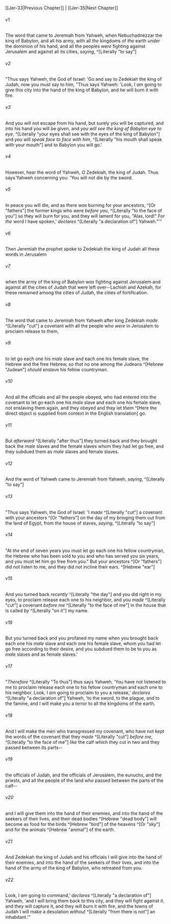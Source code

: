 ﻿---
aliases:
  - Jeremiah 34
---

[[Jer-33|Previous Chapter]] | [[Jer-35|Next Chapter]]

###### v1
The word that came to Jeremiah from Yahweh, when Nebuchadnezzar the king of Babylon, and all his army, with all _the_ kingdoms of _the_ earth _under_ the dominion of his hand, and all the peoples _were_ fighting against Jerusalem and against all its cities, _saying_, ^[Literally "to say"]

###### v2
"Thus says Yahweh, the God of Israel: 'Go and say to Zedekiah the king of Judah, now you must say to him, "Thus says Yahweh: 'Look, I _am_ going to give this city into the hand of the king of Babylon, and he will burn it with fire.

###### v3
And you will not escape from his hand, but surely you will be captured, and into his hand you will be given, and _you will see the king of Babylon eye to eye_, ^[Literally "your eyes shall see with the eyes of the king of Babylon"] and _you will speak face to face with him_, ^[Literally "his mouth shall speak with your mouth"] and _to_ Babylon you will go.'

###### v4
However, hear the word of Yahweh, _O_ Zedekiah, the king of Judah. Thus says Yahweh concerning you: 'You will not die by the sword.

###### v5
In peace you will die, and as _there was_ burning for your ancestors, ^[Or "fathers"] the former kings who were _before you_, ^[Literally "to the face of you"] so they will burn for you, and they will lament for you, "Alas, lord!" For _the_ word I have spoken,' _declares_ ^[Literally "a declaration of"] Yahweh."'"

###### v6
Then Jeremiah the prophet spoke to Zedekiah the king of Judah all these words in Jerusalem

###### v7
when the army of the king of Babylon _was_ fighting against Jerusalem and against all the cities of Judah that were left over--Lachish and Azekah, for these remained among the cities of Judah, the cities of fortification.

###### v8
The word that came to Jeremiah from Yahweh after king Zedekiah _made_ ^[Literally "cut"] a covenant with all the people who _were_ in Jerusalem to proclaim release to them,

###### v9
to let go each one his _male_ slave and each one his female slave, the Hebrew and the free Hebrew, _so that_ no one among the Judeans ^[Hebrew "Judean"] _should_ enslave his fellow countryman.

###### v10
And all the officials and all the people obeyed, who had entered into the covenant to let go each one his _male_ slave and each one his female slave, not enslaving them again, and they obeyed and they let _them_ ^[Here the direct object is supplied from context in the English translation] go.

###### v11
But _afterward_ ^[Literally "after thus"] they turned back and they brought back the _male_ slaves and the female slaves whom they had let go free, and they subdued them as _male_ slaves and female slaves.

###### v12
And the word of Yahweh came to Jeremiah from Yahweh, _saying_, ^[Literally "to say"]

###### v13
"Thus says Yahweh, the God of Israel: 'I _made_ ^[Literally "cut"] a covenant with your ancestors ^[Or "fathers"] on the day of my bringing them out from the land of Egypt, from _the_ house of slaves, _saying_, ^[Literally "to say"]

###### v14
"At _the_ end of seven years you must let go each one his fellow countryman, the Hebrew who has been sold to you and who has served you six years, and you must let him go free from you." But your ancestors ^[Or "fathers"] did not listen to me, and they did not incline their ears. ^[Hebrew "ear"]

###### v15
And you turned back _recently_ ^[Literally "the day"] and you did right in my eyes, to proclaim release each one to his neighbor, and you _made_ ^[Literally "cut"] a covenant _before me_ ^[Literally "to the face of me"] in the house that is called _by_ ^[Literally "on it"] my name.

###### v16
But you turned back and you profaned my name when you brought back each one his _male_ slave and each one his female slave, whom you had let go free according to their desire, and you subdued them to be to you as _male_ slaves and as female slaves.'

###### v17
"_Therefore_ ^[Literally "To thus"] thus says Yahweh, 'You have not listened to me to proclaim release each one to his fellow countryman and each one to his neighbor. Look, I _am_ going to proclaim to you a release,' _declares_ ^[Literally "a declaration of"] Yahweh, 'to the sword, to the plague, and to the famine, and I will make you a terror to all the kingdoms of the earth.

###### v18
And I will make the men who transgressed my covenant, who have not kept the words of the covenant that they _made_ ^[Literally "cut"] _before me_, ^[Literally "to the face of me"] _like_ the calf which they cut in two and they passed between its parts--

###### v19
the officials of Judah, and the officials of Jerusalem, the eunuchs, and the priests, and all the people of the land who passed between the parts of the calf--

###### v20
and I will give them into the hand of their enemies, and into the hand of the seekers of their lives, and their dead bodies ^[Hebrew "dead body"] will become as food for the birds ^[Hebrew "bird"] of the heavens ^[Or "sky"] and for the animals ^[Hebrew "animal"] of the earth.

###### v21
And Zedekiah the king of Judah and his officials I will give into the hand of their enemies, and into the hand of the seekers of their lives, and into the hand of the army of the king of Babylon, who retreated from you.

###### v22
Look, I _am_ going to command,' _declares_ ^[Literally "a declaration of"] Yahweh, 'and I will bring them back to this city, and they will fight against it, and they will capture it, and they will burn it with fire, and the towns of Judah I will make a desolation _without_ ^[Literally "from there is not"] an inhabitant.'"